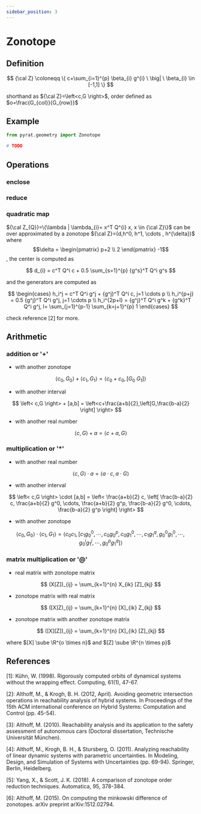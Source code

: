 ```yaml
---
sidebar_position: 3
---
```


# Zonotope

## Definition

$$
{\cal Z} \coloneqq \{
c+\sum_{i=1}^{p} \beta_{i} g^{i} \ \big| \ \beta_{i} \in [-1,1]
\}
$$

shorthand as ${\cal Z}=\left<c,G \right>$, order defined as $o=\frac{G_{col}}{G_{row}}$

## Example

```python
from pyrat.geometry import Zonotope

# TODO
```

## Operations

### enclose

### reduce

### quadratic map

${\cal Z_{Q}}=\{\lambda | \lambda_{i}= x^T Q^{i} x, x \in {\cal Z}\}$ can be over approximated by a zonotope
${\cal Z}=(d,h^0, h^1, \cdots , h^{\delta})$ where $$\delta = \begin{pmatrix} p+2 \\ 2 \end{pmatrix} -1$$, the center is
computed as

$$
d_{i} = c^T Q^i c + 0.5 \sum_{s=1}^{p} {g^s}^T Q^i g^s
$$

and the generators are computed as

$$
\begin{cases}
h_i^j = c^T Q^i g^j + {g^j}^T Q^i c, j=1 \cdots p \\
h_i^{p+j} = 0.5 {g^j}^T Q^i g^j, j=1 \cdots p \\
h_i^{2p+l} = {g^j}^T Q^i g^k + {g^k}^T Q^i g^j, l= \sum_{j=1}^{p-1} \sum_{k=j+1}^{p} 1
\end{cases}
$$

check reference [2] for more.

## Arithmetic

### addition or '+'

+ with another zonotope

$$
\left<c_{0},G_{0} \right> + \left<c_{1},G_{1} \right> =
\left<c_{0}+c_{0},\left[G_{0} \ G_{1} \right] \right>
$$

+ with another interval

$$
\left< c,G \right> + [a,b] = \left<c+\frac{a+b}{2},\left[G,\frac{b-a}{2} \right] \right>
$$

+ with another real number

$$
\left<c,G \right> + a = \left< c+a,G \right>
$$

### multiplication or '*'

+ with another real number

$$
\left<c,G \right> \cdot a = \left< a \cdot c , a \cdot G\right>
$$

+ with another interval

$$
\left< c,G \right> \cdot [a,b] =
\left<
\frac{a+b}{2} c,
\left[
\frac{b-a}{2} c,
\frac{a+b}{2} g^0, \cdots,
\frac{a+b}{2} g^p,
\frac{b-a}{2} g^0, \cdots,
\frac{b-a}{2} g^p
\right]
\right>
$$

+ with another zonotope

$$
\left<c_{0},G_{0} \right> \cdot \left<c_{1},G_{1} \right> =
\left<
c_0 c_1,
\left[c_1 g_0^0, \cdots , c_0 g_0^p,
c_0 g_1^0, \cdots, c_1 g_1^q,
g_0^0 g_1^0, \cdots, g_0^i g_1^j, \cdots, g_0^p g_1^q \right]
\right>
$$

### matrix multiplication or '@'

+ real matrix with zonotope matrix

$$
(X[Z])_{ij} = \sum_{k=1}^{n} X_{ik} [Z]_{kj}
$$

+ zonotope matrix with real matrix

$$
([X]Z)_{ij} = \sum_{k=1}^{n} [X]_{ik} Z_{kj}
$$

+ zonotope matrix with another zonotope matrix

$$
([X][Z])_{ij} = \sum_{k=1}^{n} [X]_{ik} [Z]_{kj}
$$

where $[X] \sube \R^{o \times n}$ and $[Z] \sube \R^{n \times p}$

## References

[1]: Kühn, W. (1998). Rigorously computed orbits of dynamical systems without the wrapping effect. Computing, 61(1),
47-67.

[2]: Althoff, M., & Krogh, B. H. (2012, April). Avoiding geometric intersection operations in reachability analysis of
hybrid systems. In Proceedings of the 15th ACM international conference on Hybrid Systems: Computation and Control (pp.
45-54).

[3]: Althoff, M. (2010). Reachability analysis and its application to the safety assessment of autonomous cars (Doctoral
dissertation, Technische Universität München).

[4]: Althoff, M., Krogh, B. H., & Stursberg, O. (2011). Analyzing reachability of linear dynamic systems with parametric
uncertainties. In Modeling, Design, and Simulation of Systems with Uncertainties (pp. 69-94). Springer, Berlin,
Heidelberg.

[5]: Yang, X., & Scott, J. K. (2018). A comparison of zonotope order reduction techniques. Automatica, 95, 378-384.

[6]: Althoff, M. (2015). On computing the minkowski difference of zonotopes. arXiv preprint arXiv:1512.02794.
